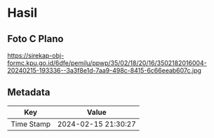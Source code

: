 # Hasil

## Foto C Plano

https://sirekap-obj-formc.kpu.go.id/6dfe/pemilu/ppwp/35/02/18/20/16/3502182016004-20240215-193336--3a3f8e1d-7aa9-498c-8415-6c66eeab607c.jpg


## Metadata

| Key        | Value               |
| ---------- | ------------------- |
| Time Stamp | 2024-02-15 21:30:27 |



